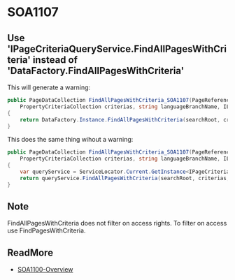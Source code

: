 # SOA1107

## Use 'IPageCriteriaQueryService.FindAllPagesWithCriteria' instead of 'DataFactory.FindAllPagesWithCriteria'

This will generate a warning:

```C#
public PageDataCollection FindAllPagesWithCriteria_SOA1107(PageReference searchRoot,
	PropertyCriteriaCollection criterias, string languageBranchName, ILanguageSelector selector)
{
	return DataFactory.Instance.FindAllPagesWithCriteria(searchRoot, criterias, languageBranchName, selector);
}
```

This does the same thing wihout a warning:

```C#
public PageDataCollection FindAllPagesWithCriteria_SOA1107(PageReference searchRoot,
	PropertyCriteriaCollection criterias, string languageBranchName, ILanguageSelector selector)
{
	var queryService = ServiceLocator.Current.GetInstance<IPageCriteriaQueryService>();
	return queryService.FindAllPagesWithCriteria(searchRoot, criterias, languageBranchName, selector);
}
```

## Note

FindAllPagesWithCriteria does not filter on access rights.
To filter on access use FindPagesWithCriteria.

## ReadMore

- [SOA1100-Overview](https://github.com/Stekeblad/stekeblad.optimizely.analyzers/blob/master/doc/Analyzers/SOA1100-Overview.md)
